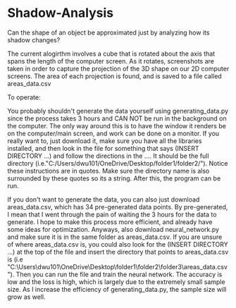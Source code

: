 # Shadow-Analysis
Can the shape of an object be approximated just by analyzing how its shadow changes?

The current alogirthm involves a cube that is rotated about the axis that spans the length of the computer screen. As it rotates, screenshots 
are taken in order to capture the projection of the 3D shape on our 2D computer screens. The area of each projection is found, and is saved to a file called areas_data.csv

To operate:

You probably shouldn't generate the data yourself using generating_data.py since the process takes 3 hours and CAN NOT be run in the background on the computer. The only way around this is to have the window it renders be on the computer/main screen, and work can be done on a monitor. If you really want to, just download it, make sure you have all the libraries installed, and then look in the file for something that says (INSERT DIRECTORY ...) and follow the directions in the .... It should be the full directory (i.e."C:/Users/dwu101/OneDrive/Desktop/folder1/folder2/"). Notice these instructions are in quotes. Make sure the directory name is also surrounded by these quotes so its a string. After this, the program can be run.

If you don't want to generate the data, you can also just download areas_data.csv, which has 34 pre-generated data points. By pre-generated, I mean that I went through the pain of waiting the 3 hours for the data to generate. I hope to make this process more efficient, and already have some ideas for optimization. Anyways, also download neural_network.py and make sure it is in the same folder as areas_data.csv. If you are unsure of where areas_data.csv is, you could also look for the (INSERT DIRECTORY ...) at the top of the file and insert the directory that points to areas_data.csv is (i.e "C:\Users\dwu101\OneDrive\Desktop\folder1\folder2\folder3\areas_data.csv"). Then you can run the file and train the neural network. The accuracy is low and the loss is high, which is largely due to the extremely small sample size. As I increase the efficiency of generating_data.py, the sample size will grow as well.
